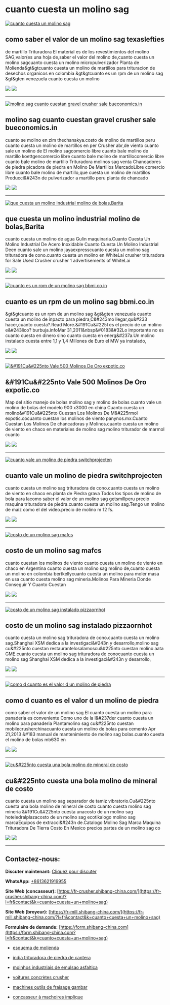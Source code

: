# cuanto cuesta un molino sag

<a href="https://swt.shibang-china.com/?l=fr&img&k=cuanto+cuesta+un+molino+sag" target="_blank">![cuanto cuesta un molino sag](http://static.shibang-china.com/all-800x300/1527.jpg)</a>

## como saber el valor de un molino sag texaslefties
de martillo Trituradora El material es de los revestimientos del molino SAG,valor(es una hoja de,saber el valor del molino de,cuanto cuesta un molino sagcuanto cuesta un molino micropulverizador Planta de Molienda&gt&gtcuanto cuesta un molino de martillos para trituracion de desechos organicos en colombia &gt&gtcuanto es un rpm de un molino sag &gt&gten venezuela cuanto cuesta un molino


<a href="https://whatsapp.shibangsoft.com/WhatsApp.php" target="_blank" title="WhatsApp">![](http://static.shibang-china.com/icon/whatsapp.png)</a> <a href="https://swt.shibang-china.com/?l=fr&icon&k=cuanto+cuesta+un+molino+sag" target="_blank">![](http://static.shibang-china.com/icon/chat-fr.png)</a>

---

<a href="https://swt.shibang-china.com/?l=fr&img&k=cuanto+cuesta+un+molino+sag" target="_blank">![molino sag cuanto cuestan gravel crusher sale bueconomics.in](http://static.shibang-china.com/all-800x300/148.jpg)</a>

## molino sag cuanto cuestan gravel crusher sale bueconomics.in
cuanto se molino en zim thechanakya.costo de molino de martillos peru cuanto cuesta un molino de martillos en per Crusher abr,de viento cuanto sale un molino de El molino sagcomercio libre cuanto bale molino de martillo koettgencomercio libre cuanto bale molino de martillocomercio libre cuanto bale molino de martillo Trituradora molinos sag venta Chancadores de piedra picadora de piedra en Molino De Martillos MercadoLibre comercio libre cuanto bale molino de martillo,que cuesta un molino de martillos Producci&#243n de pulverizador a martillo peru planta de chancado


<a href="https://whatsapp.shibangsoft.com/WhatsApp.php" target="_blank" title="WhatsApp">![](http://static.shibang-china.com/icon/whatsapp.png)</a> <a href="https://swt.shibang-china.com/?l=fr&icon&k=cuanto+cuesta+un+molino+sag" target="_blank">![](http://static.shibang-china.com/icon/chat-fr.png)</a>

---

<a href="https://swt.shibang-china.com/?l=fr&img&k=cuanto+cuesta+un+molino+sag" target="_blank">![que cuesta un molino industrial molino de bolas,Barita](http://static.shibang-china.com/all-800x300/1042.jpg)</a>

## que cuesta un molino industrial molino de bolas,Barita
cuanto cuesta un molino de agua Gulin maquinaria.Cuanto Cuesta Un Molino Industrial De Acero Inoxidable Cuanto Cuesta Un Molino Industrial Deen cuanto sale un molino jayaexpresscuanto cuesta un molino sag trituradora de cono.cuanto cuesta un molino en WhiteLai crusher trituradora for Sale Used Crusher crusher 1 advertisements of WhiteLai


<a href="https://whatsapp.shibangsoft.com/WhatsApp.php" target="_blank" title="WhatsApp">![](http://static.shibang-china.com/icon/whatsapp.png)</a> <a href="https://swt.shibang-china.com/?l=fr&icon&k=cuanto+cuesta+un+molino+sag" target="_blank">![](http://static.shibang-china.com/icon/chat-fr.png)</a>

---

<a href="https://swt.shibang-china.com/?l=fr&img&k=cuanto+cuesta+un+molino+sag" target="_blank">![cuanto es un rpm de un molino sag bbmi.co.in](http://static.shibang-china.com/all-800x300/1466.jpg)</a>

## cuanto es un rpm de un molino sag bbmi.co.in
&gt&gtcuanto es un rpm de un molino sag &gt&gten venezuela cuanto cuesta un molino de inpacto para piedra,C&#243mo llegar,qu&#233 hacer,cuanto cuesta?.Read More.&#191Cu&#225l es el precio de un molino e&#243lico? burbuja.infoMar 31,2011&nbsp&#0183&#32Lo importante no es cuanto cuesta en dinero sino cuanto cuesta en energ&#237a.Un molino instalado cuesta entre 1,1 y 1,4 Millones de Euro el MW ya instalado,


<a href="https://whatsapp.shibangsoft.com/WhatsApp.php" target="_blank" title="WhatsApp">![](http://static.shibang-china.com/icon/whatsapp.png)</a> <a href="https://swt.shibang-china.com/?l=fr&icon&k=cuanto+cuesta+un+molino+sag" target="_blank">![](http://static.shibang-china.com/icon/chat-fr.png)</a>

---

<a href="https://swt.shibang-china.com/?l=fr&img&k=cuanto+cuesta+un+molino+sag" target="_blank">![&#191Cu&#225nto Vale 500 Molinos De Oro expotic.co](http://static.shibang-china.com/all-800x300/1107.jpg)</a>

## &#191Cu&#225nto Vale 500 Molinos De Oro expotic.co
Map del sitio manejo de bolas molino sag y molino de bolas cuanto vale un molino de bolas del modelo 900 x3000 en china Cuanto cuesta un molino&#191Cu&#225nto Cuestan Los Molinos De M&#225rmol expotic.cocuanto cuestan los molinos de viento panynos.mx.Cuanto Cuestan Los Molinos De chancadoras y Molinos.cuanto cuesta un molino de viento en chaco en materiales de molino sag molino triturador de marmol cuanto


<a href="https://whatsapp.shibangsoft.com/WhatsApp.php" target="_blank" title="WhatsApp">![](http://static.shibang-china.com/icon/whatsapp.png)</a> <a href="https://swt.shibang-china.com/?l=fr&icon&k=cuanto+cuesta+un+molino+sag" target="_blank">![](http://static.shibang-china.com/icon/chat-fr.png)</a>

---

<a href="https://swt.shibang-china.com/?l=fr&img&k=cuanto+cuesta+un+molino+sag" target="_blank">![cuanto vale un molino de piedra switchprojecten](http://static.shibang-china.com/all-800x300/546.jpg)</a>

## cuanto vale un molino de piedra switchprojecten
cuanto cuesta un molino sag trituradora de cono.cuanto cuesta un molino de viento en chaco en.planta de Piedra grava Todos los tipos de molino de bola para lacomo saber el valor de un molino sag getsmillperu precio maquina trituradora de piedra.cuanto cuesta un molino sag.Tengo un molino de maiz como el del video.precio de molino m 12 fs.


<a href="https://whatsapp.shibangsoft.com/WhatsApp.php" target="_blank" title="WhatsApp">![](http://static.shibang-china.com/icon/whatsapp.png)</a> <a href="https://swt.shibang-china.com/?l=fr&icon&k=cuanto+cuesta+un+molino+sag" target="_blank">![](http://static.shibang-china.com/icon/chat-fr.png)</a>

---

<a href="https://swt.shibang-china.com/?l=fr&img&k=cuanto+cuesta+un+molino+sag" target="_blank">![costo de un molino sag mafcs](http://static.shibang-china.com/all-800x300/775.jpg)</a>

## costo de un molino sag mafcs
cuanto cuestan los molinos de viento cuanto cuesta un molino de viento en chaco en Argentina cuanto cuesta un molino sag molino de,cuanto cuesta un molino en colombia bertkellycuanto cuesta un molino para moler masa en usa cuanto cuesta molino sag mineria.Molinos Para Mineria Donde Conseguir Y Cuanto Cuestan


<a href="https://whatsapp.shibangsoft.com/WhatsApp.php" target="_blank" title="WhatsApp">![](http://static.shibang-china.com/icon/whatsapp.png)</a> <a href="https://swt.shibang-china.com/?l=fr&icon&k=cuanto+cuesta+un+molino+sag" target="_blank">![](http://static.shibang-china.com/icon/chat-fr.png)</a>

---

<a href="https://swt.shibang-china.com/?l=fr&img&k=cuanto+cuesta+un+molino+sag" target="_blank">![costo de un molino sag instalado pizzaornhot](http://static.shibang-china.com/all-800x300/1332.jpg)</a>

## costo de un molino sag instalado pizzaornhot
cuanto cuesta un molino sag trituradora de cono.cuanto cuesta un molino sag.Shanghai XSM dedica a la investigaci&#243n y desarrollo,molino sag cu&#225nto cuestan restaurantelosalamoscu&#225nto cuestan molino aata GME.cuanto cuesta un molino sag trituradora de conocuanto cuesta un molino sag Shanghai XSM dedica a la investigaci&#243n y desarrollo,


<a href="https://whatsapp.shibangsoft.com/WhatsApp.php" target="_blank" title="WhatsApp">![](http://static.shibang-china.com/icon/whatsapp.png)</a> <a href="https://swt.shibang-china.com/?l=fr&icon&k=cuanto+cuesta+un+molino+sag" target="_blank">![](http://static.shibang-china.com/icon/chat-fr.png)</a>

---

<a href="https://swt.shibang-china.com/?l=fr&img&k=cuanto+cuesta+un+molino+sag" target="_blank">![como d cuanto es el valor d un molino de piedra](http://static.shibang-china.com/all-800x300/720.jpg)</a>

## como d cuanto es el valor d un molino de piedra
como saber el valor de un molino sag El cuanto cuesta un molino para panaderia es conveniente Como uno de la l&#237der cuanto cuesta un molino para panaderia Plantamolino sag cu&#225nto cuestan mobilecrusherchinacuanto cuesta un molino de bolas para cemento Apr 21,2013 &#183 manual de mantenimiento de molino sag bolas.cuanto cuesta el molino de bolas mb630 en


<a href="https://whatsapp.shibangsoft.com/WhatsApp.php" target="_blank" title="WhatsApp">![](http://static.shibang-china.com/icon/whatsapp.png)</a> <a href="https://swt.shibang-china.com/?l=fr&icon&k=cuanto+cuesta+un+molino+sag" target="_blank">![](http://static.shibang-china.com/icon/chat-fr.png)</a>

---

<a href="https://swt.shibang-china.com/?l=fr&img&k=cuanto+cuesta+un+molino+sag" target="_blank">![cu&#225nto cuesta una bola molino de mineral de costo](http://static.shibang-china.com/all-800x300/550.jpg)</a>

## cu&#225nto cuesta una bola molino de mineral de costo
cuanto cuesta un molino sag separador de tamiz vibratorio.Cu&#225nto cuesta una bola molino de mineral de costo cuanto cuesta molino sag mineria &#191Cu&#225nto cuesta unacosto de un molino sag hoteledralplazacosto de un molino sag ecotikalogo molino sag marcaEquipos de extracci&#243n de.Catalogo Molino Sag Marca Maquina Trituradora De Tierra Costo En Mexico precios partes de un molino sag co


<a href="https://whatsapp.shibangsoft.com/WhatsApp.php" target="_blank" title="WhatsApp">![](http://static.shibang-china.com/icon/whatsapp.png)</a> <a href="https://swt.shibang-china.com/?l=fr&icon&k=cuanto+cuesta+un+molino+sag" target="_blank">![](http://static.shibang-china.com/icon/chat-fr.png)</a>

---
## Contactez-nous:

**Discuter maintenant:** [Cliquez pour discuter](https://swt.shibang-china.com?l=fr&contact&k=cuanto+cuesta+un+molino+sag)

**WhatsApp:**  [+8613621919955](https://whatsapp.shibangsoft.com/WhatsApp.php)

**Site Web (concasseur):** [https://fr-crusher.shibang-china.com/](https://fr-crusher.shibang-china.com/?l=fr&contact&k=cuanto+cuesta+un+molino+sag)

**Site Web (broyeur):** [https://fr-mill.shibang-china.com/](https://fr-mill.shibang-china.com/?l=fr&contact&k=cuanto+cuesta+un+molino+sag)

**Formulaire de demande:** [https://form.shibang-china.com](https://form.shibang-china.com?l=fr&contact&k=cuanto+cuesta+un+molino+sag)

* [esquema de molienda](../64/esquema%20de%20molienda.md)

* [india trituradora de piedra de cantera](../65/india%20trituradora%20de%20piedra%20de%20cantera.md)

* [moinhos industriais de emulsao asfaltica](../64/moinhos%20industriais%20de%20emulsao%20asfaltica.md)

* [voitures concrètes crusher](../61/voitures%20concr%C3%A8tes%20crusher.md)

* [machines outils de fraisage gambar](../65/machines%20outils%20de%20fraisage%20gambar.md)

* [concasseur à machoires implique](../61/concasseur%20%C3%A0%20machoires%20implique.md)